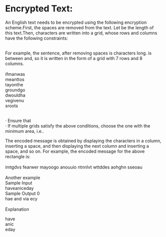 # Encrypted Text: 

An English text needs to be encrypted using the following encryption scheme.First, the spaces are removed from the text. Let be the length of this text.Then, characters are written into a grid, whose rows and columns have the following constraints: <br/><br/>

For example, the sentence, after removing spaces is characters long. is between and, so it is written
in the form of a grid with 7 rows and 8 columns.<br/><br/>
ifmanwas<br/>
meanttos<br/>
tayonthe<br/>
groundgo<br/>
dwouldha<br/>
vegivenu<br/>
sroots<br/><br/>

· Ensure that<br/>
· If multiple grids satisfy the above conditions, choose the one with the minimum area, i.e..<br/>

The encoded message is obtained by displaying the characters in a column, inserting a space, and then displaying the next column and inserting a space, and so on. For example, the encoded message for the above rectangle is:<br/><br/>
imtgdvs fearwer mayoogo anouuio ntnnlvt wttddes aohghn sseoau<br/><br/>
Another example<br/>
Sample Input<br/>
haveaniceday<br/>
Sample Output 0<br/>
hae and via ecy<br/><br/>
Explanation<br/>

have<br/>
anic<br/>
eday<br/>
